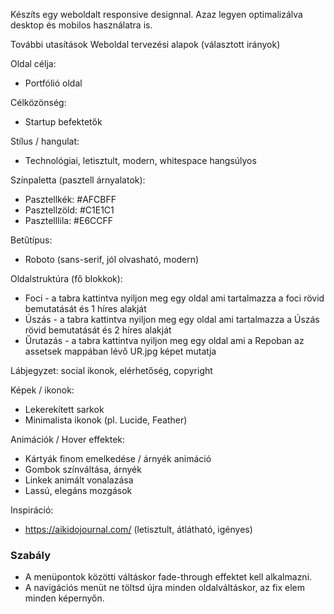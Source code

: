 Készíts egy weboldalt responsive designnal. Azaz legyen optimalizálva desktop és mobilos használatra is.



További utasítások
Weboldal tervezési alapok (választott irányok)

Oldal célja:
- Portfólió oldal

Célközönség:
- Startup befektetők

Stílus / hangulat:
- Technológiai, letisztult, modern, whitespace hangsúlyos

Színpaletta (pasztell árnyalatok):

- Pasztellkék: #AFCBFF
- Pasztellzöld: #C1E1C1
- Pasztelllila: #E6CCFF

Betűtípus:
- Roboto (sans-serif, jól olvasható, modern)

Oldalstruktúra (fő blokkok):
- Foci - a tabra kattintva nyiljon meg egy oldal ami tartalmazza a foci rövid bemutatását és 1 híres
alakját 
- Úszás - a tabra kattintva nyiljon meg egy oldal ami tartalmazza a Úszás rövid bemutatását és 2 híres alakját 
- Űrutazás - a tabra kattintva nyiljon meg egy oldal ami a Repoban az assetsek mappában lévő UR.jpg képet mutatja

Lábjegyzet: social ikonok, elérhetőség, copyright

Képek / ikonok:

- Lekerekített sarkok
- Minimalista ikonok (pl. Lucide, Feather)


Animációk / Hover effektek:
- Kártyák finom emelkedése / árnyék animáció
- Gombok színváltása, árnyék
- Linkek animált vonalazása
- Lassú, elegáns mozgások

Inspiráció:
- https://aikidojournal.com/ (letisztult, átlátható, igényes)

### Szabály
- A menüpontok közötti váltáskor fade-through effektet kell alkalmazni.
- A navigációs menüt ne töltsd újra minden oldalváltáskor, az fix elem minden képernyőn.
